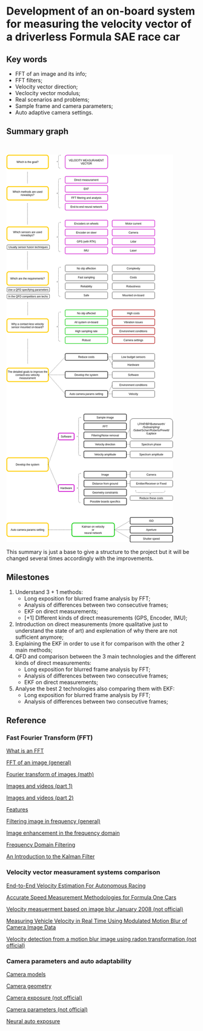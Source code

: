 # Development of an on-board system for measuring the velocity vector of a driverless Formula SAE race car

## Key words

* FFT of an image and its info;
* FFT filters;
* Velocity vector direction;
* Veclocity vector modulus;
* Real scenarios and problems;
* Sample frame and camera parameters;
* Auto adaptive camera settings.

## Summary graph

<br/>

![Alt text](flow.png?raw=true "Title")

This summary is just a base to give a structure to the project but it will be changed several times accordingly with the improvements.

## Milestones

1. Understand 3 + 1 methods: 
    * Long exposition for blurred frame analysis by FFT;
    * Analysis of differences between two consecutive frames;
    * EKF on direct measurements;
    * [+1] Different kinds of direct measurements (GPS, Encoder, IMU);
2. Introduction on direct measurements (more qualitative just to understand the state of art) and explenation of why there are not sufficient anymore;
3. Explaining the EKF in order to use it for comparison with the other 2 main methods;
3. QFD and comparison between the 3 main technologies and the different kinds of direct measurements:
    * Long exposition for blurred frame analysis by FFT;
    * Analysis of differences between two consecutive frames;
    * EKF on direct measurements;
4. Analyse the best 2 technologies also comparing them with EKF:
    * Long exposition for blurred frame analysis by FFT;
    * Analysis of differences between two consecutive frames;


## Reference

### Fast Fourier Transform (FFT)

[What is an FFT](https://ieeexplore.ieee.org/stamp/stamp.jsp?tp=&arnumber=1447887)

[FFT of an image (general)](https://www.cs.unm.edu/~brayer/vision/fourier.html)

[Fourier transform of images (math)](http://mstrzel.eletel.p.lodz.pl/mstrzel/pattern_rec/fft_ang.pdf)

[Images and videos (part 1)](https://didatticaonline.unitn.it/dol/pluginfile.php/739709/mod_resource/content/0/01-1%20Images%20and%20Videos.pdf)

[Images and videos (part 2)](https://didatticaonline.unitn.it/dol/pluginfile.php/739853/mod_resource/content/0/01-2%20Images%20and%20Videos.pdf)

[Features](https://didatticaonline.unitn.it/dol/pluginfile.php/800036/mod_resource/content/0/06%20Features.pdf)

[Filtering image in frequency (general)](http://paulbourke.net/miscellaneous/imagefilter/)

[Image enhancement in the frequency domain](https://www.di.univr.it/documenti/OccorrenzaIns/matdid/matdid997179.pdf)

[Frequency Domain Filtering](http://www.cs.cmu.edu/~16385/s15/lectures/Lecture3.pdf)

[An Introduction to the Kalman Filter](https://didatticaonline.unitn.it/dol/pluginfile.php/1043712/mod_resource/content/0/kalman_intro.pdf)

### Velocity vector measurament systems comparison

[End-to-End Velocity Estimation For Autonomous Racing](https://arxiv.org/pdf/2003.06917.pdf)

[Accurate Speed Measurement Methodologies for Formula One Cars](https://ieeexplore.ieee.org/abstract/document/4258488)

[Velocity measuerment based on image blur January 2008 (not official)](https://www.researchgate.net/publication/228993494_Velocity_measuerment_based_on_image_blur)

[Measuring Vehicle Velocity in Real Time Using Modulated Motion Blur of Camera Image Data](https://ieeexplore.ieee.org/document/7543532)

[Velocity detection from a motion blur image using radon transformation (not official)](https://www.researchgate.net/publication/334263992_Velocity_Detection_from_a_Motion_Blur_Image_Using_Radon_Transformation)

### Camera parameters and auto adaptability

[Camera models](https://didatticaonline.unitn.it/dol/pluginfile.php/778032/mod_resource/content/0/02%20Models.pdf)

[Camera geometry](https://didatticaonline.unitn.it/dol/pluginfile.php/796020/mod_resource/content/0/05%20Geometry.pdf)

[Camera exposure (not official)](https://www.exposureguide.com/exposure/)

[Camera parameters (not official)](https://www.borrowlenses.com/blog/shutter-speed-chart/)

[Neural auto exposure](https://light.cs.princeton.edu/wp-content/uploads/2021/04/Neural_Auto_Exposure.pdf)
